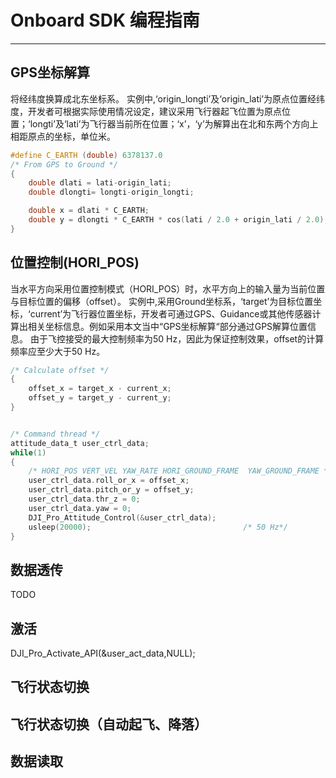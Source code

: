 # Onboard SDK 编程指南
---

## GPS坐标解算
将经纬度换算成北东坐标系。
实例中,‘origin_longti’及‘origin_lati’为原点位置经纬度，开发者可根据实际使用情况设定，建议采用飞行器起飞位置为原点位置；‘longti’及‘lati’为飞行器当前所在位置；‘x’，‘y’为解算出在北和东两个方向上相距原点的坐标，单位米。

~~~c
#define C_EARTH (double) 6378137.0
/* From GPS to Ground */
{
    double dlati = lati-origin_lati;
    double dlongti= longti-origin_longti;

    double x = dlati * C_EARTH;
    double y = dlongti * C_EARTH * cos(lati / 2.0 + origin_lati / 2.0);
}
~~~
## 位置控制(HORI_POS)
当水平方向采用位置控制模式（HORI_POS）时，水平方向上的输入量为当前位置与目标位置的偏移（offset）。
实例中,采用Ground坐标系，‘target’为目标位置坐标，‘current’为飞行器位置坐标，开发者可通过GPS、Guidance或其他传感器计算出相关坐标信息。例如采用本文当中“GPS坐标解算“部分通过GPS解算位置信息。
由于飞控接受的最大控制频率为50 Hz，因此为保证控制效果，offset的计算频率应至少大于50 Hz。
~~~c
/* Calculate offset */
{
    offset_x = target_x - current_x;
    offset_y = target_y - current_y;
}


/* Command thread */
attitude_data_t user_ctrl_data;
while(1)                                            
{
    /* HORI_POS VERT_VEL YAW_RATE HORI_GROUND_FRAME  YAW_GROUND_FRAME */
    user_ctrl_data.roll_or_x = offset_x;
    user_ctrl_data.pitch_or_y = offset_y;
    user_ctrl_data.thr_z = 0;
    user_ctrl_data.yaw = 0;
    DJI_Pro_Attitude_Control(&user_ctrl_data);
    usleep(20000);                                  /* 50 Hz*/
}
~~~

## 数据透传
TODO
## 激活
DJI_Pro_Activate_API(&user_act_data,NULL);
## 飞行状态切换

## 飞行状态切换（自动起飞、降落）
## 数据读取

